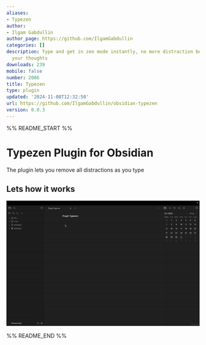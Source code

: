 ```yaml
---
aliases:
- Typezen
author:
- Ilgam Gabdullin
author_page: https://github.com/IlgamGabdullin
categories: []
description: Type and get in zen mode instantly, no more distraction between you and
  your thoughts
downloads: 239
mobile: false
number: 2006
title: Typezen
type: plugin
updated: '2024-11-08T12:32:50'
url: https://github.com/IlgamGabdullin/obsidian-typezen
version: 0.0.3
---
```


%% README_START %%

# Typezen Plugin for Obsidian
The plugin lets you remove all distractions as you type 

## Lets how it works 

![](https://raw.githubusercontent.com/IlgamGabdullin/obsidian-typezen/HEAD/how_to_use.gif)



%% README_END %%